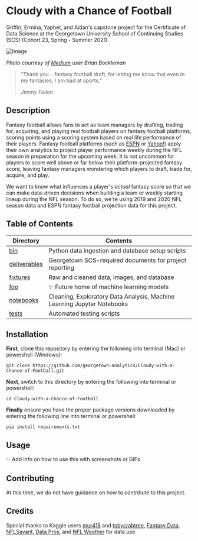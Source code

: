 # Cloudy with a Chance of Football

Griffin, Ermina, Yaphet, and Aidan's capstone project for the Certificate of Data Science at the Georgetown University School of Continuing Studies (SCS) (Cohort 23, Spring - Summer 2021).

![Image](https://github.com/georgetown-analytics/Cloudy-with-a-Chance-of-Football/blob/main/fixtures/images/fantasy_football_image.png)

*Photo courtesy of [Medium](https://bockles.medium.com/how-to-enjoy-fantasy-football-without-being-the-absolute-worst-bcab8b401e17) user Brian Bockleman*

> “Thank you... fantasy football draft, for letting me know that even in my fantasies, I am bad at sports.”   
> 
> *Jimmy Fallon*

## Description

Fantasy football allows fans to act as team managers by drafting, trading for, acquiring, and playing real football players on fantasy football platforms, scoring points using a scoring system based on real life performance of their players. Fantasy football platforms (such as [ESPN](https://www.espn.com/fantasy/football/) or [Yahoo!](https://football.fantasysports.yahoo.com/)) apply their own analytics to project player performance weekly during the NFL season in preparation for the upcoming week. It is not uncommon for players to score well above or far below their platform-projected fantasy score, leaving fantasy managers wondering which players to draft, trade for, acquire, and play.

We want to know what influences a player's *actual* fantasy score so that we can make data-driven decisions when building a team or weekly starting lineup during the NFL season. To do so, we're using 2019 and 2020 NFL season data and ESPN fantasy football projection data for this project.

## Table of Contents
| **Directory**     | **Contents** |
| ----------- | ----------- |
| [bin](https://github.com/georgetown-analytics/Cloudy-with-a-Chance-of-Football/wiki/bin)      | Python data ingestion and database setup scripts |
| [deliverables](https://github.com/georgetown-analytics/Cloudy-with-a-Chance-of-Football/wiki/deliverables)   | Georgetown SCS-required documents for project reporting |
| [fixtures](https://github.com/georgetown-analytics/Cloudy-with-a-Chance-of-Football/wiki/fixtures)   | Raw and cleaned data, images, and database |
| [foo](https://github.com/georgetown-analytics/Cloudy-with-a-Chance-of-Football/wiki/foo)   | :sparkles: Future home of machine learning models |
| [notebooks](https://github.com/georgetown-analytics/Cloudy-with-a-Chance-of-Football/wiki/notebooks)   | Cleaning, Exploratory Data Analysis, Machine Learning Jupyter Notebooks |
| [tests](https://github.com/georgetown-analytics/Cloudy-with-a-Chance-of-Football/wiki/notebooks)   | Automated testing scripts |

## Installation
**First**, clone this repository by entering the following into terminal (Mac) or powershell (Windows):

```git clone https://github.com/georgetown-analytics/Cloudy-with-a-Chance-of-Football.git```

**Next**, switch to this directory by entering the following into terminal or powershell:

```cd Cloudy-with-a-Chance-of-Football```

**Finally** ensure you have the proper package versions downloaded by entering the following line into terminal or powershell:

```pip install requirements.txt```

## Usage
:sparkles: Add info on how to use this with screenshots or GIFs

## Contributing
At this time, we do not have guidance on how to contribute to this project.

## Credits
Special thanks to Kaggle users [mur418](https://www.kaggle.com/mur418/espn-2019-stats-and-2020-nfl-fantasy-projections) and [tobycrabtree](https://www.kaggle.com/tobycrabtree/nfl-scores-and-betting-data), [Fantasy Data](fantasydata.com), [NFLSavant](http://nflsavant.com/), [Data Pros](https://www.fantasyfootballdatapros.com/), and [NFL Weather](http://www.nflweather.com/) for data use.
